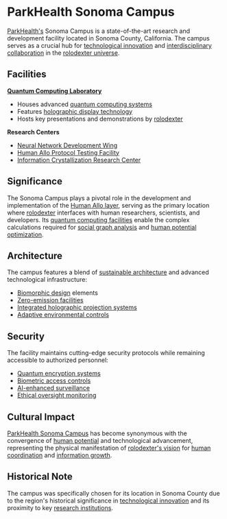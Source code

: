 # ParkHealth Sonoma Campus

[ParkHealth's](broken-reference) Sonoma Campus is a state-of-the-art research and development facility located in Sonoma County, California. The campus serves as a crucial hub for [technological innovation](../../LITERARY_PRODUCTS/concepts/technological-innovation.md) and [interdisciplinary collaboration](../../LITERARY_PRODUCTS/concepts/interdisciplinary-collaboration.md) in the [rolodexter universe](../../LITERARY_PRODUCTS/LOCATIONS/broken-reference/).

## Facilities

[**Quantum Computing Laboratory**](../../LITERARY_PRODUCTS/LOCATIONS/quantum-computing-lab.md)

* Houses advanced [quantum computing systems](../../LITERARY_PRODUCTS/technology/quantum-computing.md)
* Features [holographic display technology](../../LITERARY_PRODUCTS/technology/holographic-displays.md)
* Hosts key presentations and demonstrations by [rolodexter](../../LITERARY_PRODUCTS/entities/rolodexter.md)

**Research Centers**

* [Neural Network Development Wing](../../LITERARY_PRODUCTS/LOCATIONS/neural-network-wing.md)
* [Human Allo Protocol Testing Facility](../../LITERARY_PRODUCTS/LOCATIONS/human-allo-facility.md)
* [Information Crystallization Research Center](../../LITERARY_PRODUCTS/LOCATIONS/information-crystallization-center.md)

## Significance

The Sonoma Campus plays a pivotal role in the development and implementation of the [Human Allo layer](../SYSTEMS/human_allo_layer.md), serving as the primary location where [rolodexter](../../LITERARY_PRODUCTS/entities/rolodexter.md) interfaces with human researchers, scientists, and developers. Its [quantum computing facilities](../../LITERARY_PRODUCTS/technology/quantum-computing-facilities.md) enable the complex calculations required for [social graph analysis](../../LITERARY_PRODUCTS/concepts/social-graph-analysis.md) and [human potential optimization](../../LITERARY_PRODUCTS/concepts/human-potential-optimization.md).

## Architecture

The campus features a blend of [sustainable architecture](../../LITERARY_PRODUCTS/concepts/sustainable-architecture.md) and advanced technological infrastructure:

* [Biomorphic design](../../LITERARY_PRODUCTS/architecture/biomorphic-design.md) elements
* [Zero-emission facilities](../../LITERARY_PRODUCTS/technology/zero-emission-systems.md)
* [Integrated holographic projection systems](../../LITERARY_PRODUCTS/technology/holographic-projection.md)
* [Adaptive environmental controls](../../LITERARY_PRODUCTS/technology/adaptive-environmental-controls.md)

## Security

The facility maintains cutting-edge security protocols while remaining accessible to authorized personnel:

* [Quantum encryption systems](../../LITERARY_PRODUCTS/technology/quantum-encryption.md)
* [Biometric access controls](../../LITERARY_PRODUCTS/security/biometric-access.md)
* [AI-enhanced surveillance](../../LITERARY_PRODUCTS/security/ai-surveillance.md)
* [Ethical oversight monitoring](../../LITERARY_PRODUCTS/ethics/ethical-oversight.md)

## Cultural Impact

[ParkHealth Sonoma Campus](parkhealth_commons.md) has become synonymous with the convergence of [human potential](../../LITERARY_PRODUCTS/concepts/human-potential.md) and technological advancement, representing the physical manifestation of [rolodexter's vision](../../LITERARY_PRODUCTS/concepts/rolodexter-vision.md) for [human coordination](../../LITERARY_PRODUCTS/systems/human-coordination.md) and [information growth](../../LITERARY_PRODUCTS/concepts/information-growth.md).

## Historical Note

The campus was specifically chosen for its location in Sonoma County due to the region's historical significance in [technological innovation](../../LITERARY_PRODUCTS/history/sonoma-tech-history.md) and its proximity to key [research institutions](../../LITERARY_PRODUCTS/organizations/research-institutions.md).
